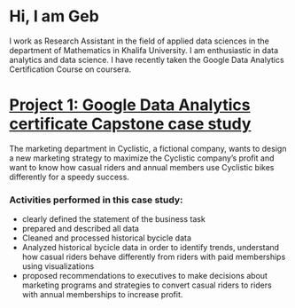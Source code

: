 # Hi, I am Geb

I work as Research Assistant in the field of applied data sciences in the department of Mathematics in Khalifa University. I am enthusiastic in data analytics and data science. I have recently taken the Google Data Analytics Certification Course on coursera.

# [Project 1: Google Data Analytics certificate Capstone case study](https://github.com/ghiwotkal/Capstone_project)
The marketing department in Cyclistic, a fictional company, wants to design a new marketing strategy to maximize the Cyclistic company’s profit and want to know how casual riders and annual members use Cyclistic bikes differently for a speedy success.
### Activities performed in this case study:
* clearly defined the statement of the business task
* prepared and described all data 
* Cleaned and processed historical bycicle data
* Analyzed historical bycicle data in order to identify trends, understand how casual riders behave differently from riders with paid memberships using visualizations
* proposed recommendations to  executives to make decisions about marketing programs and strategies to convert casual riders to riders with annual memberships to increase profit.

